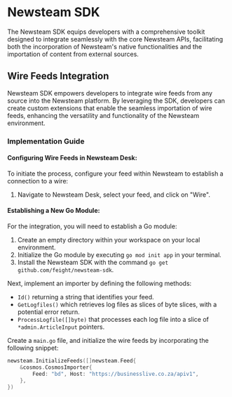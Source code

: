 # Newsteam SDK

The Newsteam SDK equips developers with a comprehensive toolkit designed to integrate seamlessly with the core Newsteam APIs, facilitating both the incorporation of Newsteam's native functionalities and the importation of content from external sources.

## Wire Feeds Integration

Newsteam SDK empowers developers to integrate wire feeds from any source into the Newsteam platform. By leveraging the SDK, developers can create custom extensions that enable the seamless importation of wire feeds, enhancing the versatility and functionality of the Newsteam environment.

### Implementation Guide

#### Configuring Wire Feeds in Newsteam Desk:

To initiate the process, configure your feed within Newsteam to establish a connection to a wire:

1. Navigate to Newsteam Desk, select your feed, and click on "Wire".

#### Establishing a New Go Module:

For the integration, you will need to establish a Go module:

1. Create an empty directory within your workspace on your local environment.
2. Initialize the Go module by executing `go mod init app` in your terminal.
3. Install the Newsteam SDK with the command `go get github.com/feight/newsteam-sdk`.

Next, implement an importer by defining the following methods:

-   `Id()` returning a string that identifies your feed.
-   `GetLogfiles()` which retrieves log files as slices of byte slices, with a potential error return.
-   `ProcessLogfile([]byte)` that processes each log file into a slice of `*admin.ArticleInput` pointers.

Create a `main.go` file, and initialize the wire feeds by incorporating the following snippet:

```go
newsteam.InitializeFeeds([]newsteam.Feed{
    &cosmos.CosmosImporter{
        Feed: "bd", Host: "https://businesslive.co.za/apiv1",
    },
})
```
